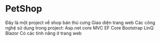 # PetShop 
Đây là một project về shop bán thú cưng
Giao diện trang web
Các công nghệ sử dụng trong project:
Asp.net core MVC
EF Core
Bootstrap
LinQ
Blazor
Có các tính năng ở trang web
